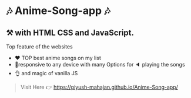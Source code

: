 #  🎶 Anime-Song-app 🎶

## ⚒ with HTML CSS and JavaScript.

Top feature of the websites

- ❤ TOP best anime songs on my list
- 📱responsive to any device with many Options for 🔈 playing the songs
- 👌 and magic of vanilla JS

> Visit Here 👉  https://piyush-mahajan.github.io/Anime-Song-app/
